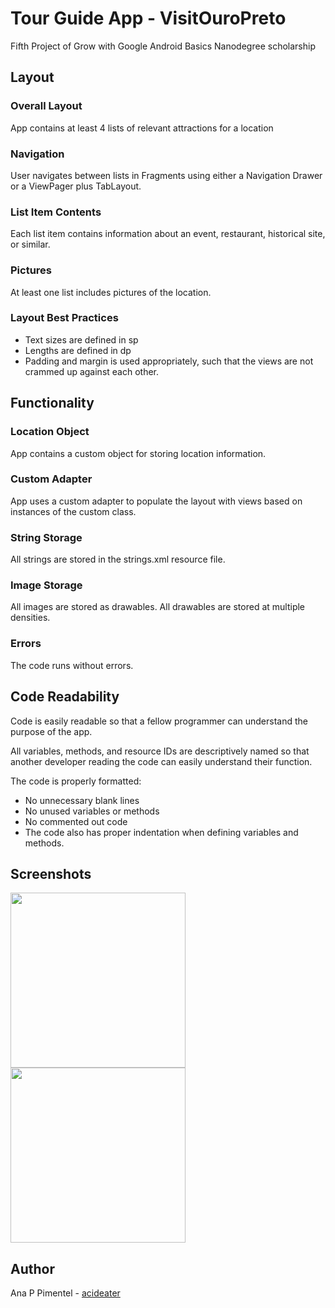 # Tour Guide App - VisitOuroPreto

Fifth Project of Grow with Google Android Basics Nanodegree scholarship


## Layout

### Overall Layout

App contains at least 4 lists of relevant attractions for a location

### Navigation

User navigates between lists in Fragments using either a Navigation Drawer or a ViewPager plus TabLayout.

### List Item Contents

Each list item contains information about an event, restaurant, historical site, or similar.

### Pictures

At least one list includes pictures of the location.

### Layout Best Practices

* Text sizes are defined in sp
* Lengths are defined in dp
* Padding and margin is used appropriately, such that the views are not crammed up against each other.

## Functionality

### Location Object

App contains a custom object for storing location information.

### Custom Adapter

App uses a custom adapter to populate the layout with views based on instances of the custom class.

### String Storage

All strings are stored in the strings.xml resource file.

###  Image Storage

All images are stored as drawables. All drawables are stored at multiple densities.

### Errors

The code runs without errors.

## Code Readability

Code is easily readable so that a fellow programmer can understand the purpose of the app.

All variables, methods, and resource IDs are descriptively named so that another developer reading the code can easily understand their function.

The code is properly formatted:

* No unnecessary blank lines
* No unused variables or methods
* No commented out code
* The code also has proper indentation when defining variables and methods.

## Screenshots
<img src="https://github.com/acideater/VisitOuroPreto/blob/master/Screenshot_20180611-221320.png" width="280">
<img src="https://github.com/acideater/VisitOuroPreto/blob/master/Screenshot_20180611-221341.png" width="280">

## Author

Ana P Pimentel - [acideater](https://github.com/acideater)

